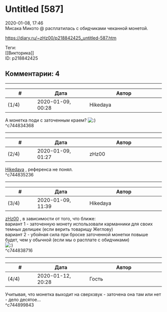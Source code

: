Untitled [587]
==============

  
2020-01-08, 17:46  
 Мисака Микото @ расплатилась с обидчиками чеканной монетой.   
  
<https://diary.ru/~zHz00/p218842425_untitled-587.htm>  
  
Теги:  
[[Викторика]]  
ID: p218842425  


Комментарии: 4
--------------

  


---



|         #         |              Дата              |                     Автор                     |           ID           |
| --- | --- | --- | --- |
| (1/4) | 2020-01-09, 00:28 | Hikedaya | c744834368 |

  
 А монетка поди с заточенным краем? ![:)](http://static.diary.ru/picture/3.gif)   
 ^c744834368

---



|         #         |              Дата              |                     Автор                     |           ID           |
| --- | --- | --- | --- |
| (2/4) | 2020-01-09, 01:27 | zHz00 | c744835236 |

  
  [Hikedaya](http://hikedaya.diary.ru "Записная книжка")  , референса не понял.   
 ^c744835236

---



|         #         |              Дата              |                     Автор                     |           ID           |
| --- | --- | --- | --- |
| (3/4) | 2020-01-09, 11:39 | Hikedaya | c744838716 |

  
  [zHz00](https://zHz00.diary.ru "Untitled")  , в зависимости от того, что ближе:   
 вариант 1 - заточенную монету использовали карманники для своих темных делишек (если верить товарищу Жеглову)   
 вариант 2 - убойная сила при броске заточенной монетки повыше будет, чем у обычной (если мы о расплате с обидчиками)   
 ![:)](http://static.diary.ru/picture/3.gif)   
 ^c744838716

---



|         #         |              Дата              |                     Автор                     |           ID           |
| --- | --- | --- | --- |
| (4/4) | 2020-01-12, 20:28 | Гость | c744899843 |

  
 Учитывая, что монетка выходит на сверхзвук - заточена она там или нет - дело десятое...   
 ^c744899843